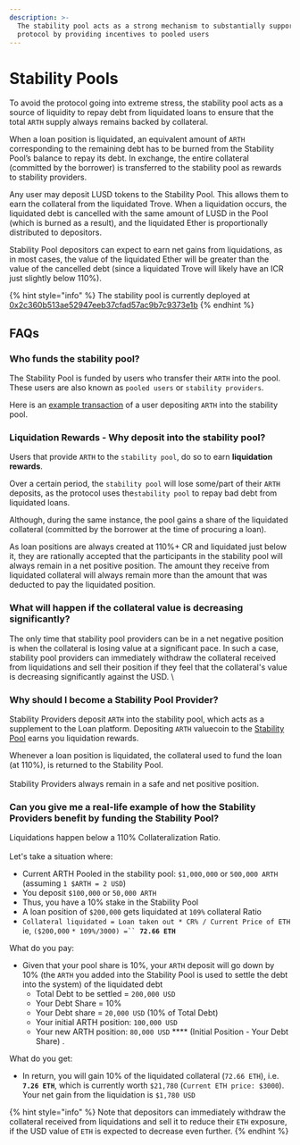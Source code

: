 ```yaml
---
description: >-
  The stability pool acts as a strong mechanism to substantially support the
  protocol by providing incentives to pooled users
---
```


# Stability Pools

To avoid the protocol going into extreme stress, the stability pool acts as a source of liquidity to repay debt from liquidated loans to ensure that the total `ARTH` supply always remains backed by collateral.&#x20;

When a loan position is liquidated, an equivalent amount of `ARTH` corresponding to the remaining debt has to be burned from the Stability Pool’s balance to repay its debt. In exchange, the entire collateral (committed by the borrower) is transferred to the stability pool as rewards to stability providers.

Any user may deposit LUSD tokens to the Stability Pool. This allows them to earn the collateral from the liquidated Trove. When a liquidation occurs, the liquidated debt is cancelled with the same amount of LUSD in the Pool (which is burned as a result), and the liquidated Ether is proportionally distributed to depositors.

Stability Pool depositors can expect to earn net gains from liquidations, as in most cases, the value of the liquidated Ether will be greater than the value of the cancelled debt (since a liquidated Trove will likely have an ICR just slightly below 110%).

{% hint style="info" %}
The stability pool is currently deployed at [0x2c360b513ae52947eeb37cfad57ac9b7c9373e1b](https://etherscan.io/address/0x2c360b513ae52947eeb37cfad57ac9b7c9373e1b)
{% endhint %}

## FAQs

### Who funds the stability pool?

The Stability Pool is funded by users who transfer their `ARTH` into the pool. These users are also known as `pooled users` or `stability providers`.

Here is an [example transaction](https://etherscan.io/tx/0xd99cbd02c5d38d092d107bafea3d7be2101c8c0f56dc4161ea6cc8b425c8ae13) of a user depositing `ARTH` into the stability pool.

### Liquidation Rewards - Why deposit into the stability pool?

Users that provide `ARTH` to the `stability pool`, do so to earn **liquidation rewards**.

Over a certain period,  the `stability pool` will lose some/part of their `ARTH` deposits, as the protocol uses the`stability pool` to repay bad debt from liquidated loans.&#x20;

Although, during the same instance, the pool gains a share of the liquidated collateral (committed by the borrower at the time of procuring a loan).&#x20;

As loan positions are always created at 110%+ CR and liquidated just below it, they are rationally accepted that the participants in the stability pool will always remain in a net positive position. The amount they receive from liquidated collateral will always remain more than the amount that was deducted to pay the liquidated position.

### What will happen if the collateral value is decreasing significantly?

The only time that stability pool providers can be in a net negative position is when the collateral is losing value at a significant pace. In such a case, stability pool providers can immediately withdraw the collateral received from liquidations and sell their position if they feel that the collateral's value is decreasing significantly against the USD. \


### Why should I become a Stability Pool Provider?

Stability Providers deposit `ARTH` into the stability pool, which acts as a supplement to the Loan platform. Depositing `ARTH` valuecoin to the [Stability Pool](stability-pool.md) earns you liquidation rewards.

Whenever a loan position is liquidated, the collateral used to fund the loan (at 110%), is returned to the Stability Pool. \
\
Stability Providers always remain in a safe and net positive position.&#x20;

### Can you give me a real-life example of how the Stability Providers benefit by funding the Stability Pool?

Liquidations happen below a 110% Collateralization Ratio.\
\
Let's take a situation where:&#x20;

* Current ARTH Pooled in the stability pool: `$1,000,000` or `500,000 ARTH` (assuming `1 $ARTH = 2 USD`)&#x20;
* You deposit `$100,000` or `50,000 ARTH`&#x20;
* Thus, you have a 10% stake in the Stability Pool
* A loan position of `$200,000` gets liquidated at `109%` collateral Ratio
* `Collateral liquidated = Loan taken out * CR% / Current Price of ETH` ie, `($200,000` `* 109%/3000) =`` `**`72.66 ETH`** &#x20;

What do you pay:

* Given that your pool share is 10%, your `ARTH` deposit will go down by 10% (the `ARTH` you added into the Stability Pool is used to settle the debt into the system) of the liquidated debt&#x20;
  * Total Debt to be settled = `200,000 USD`
  * Your Debt Share = 10%&#x20;
  * Your Debt share = `20,000 USD` (10% of Total Debt)
  * Your initial ARTH position: `100,000 USD`
  * Your new ARTH position: `80,000 USD` **** (Initial Position - Your Debt Share) .

What do you get:

* In return, you will gain 10% of the liquidated collateral (`72.66 ETH`), i.e. **`7.26 ETH`**, which is currently worth `$21,780` (`Current ETH price: $3000`). Your net gain from the liquidation is `$1,780 USD`&#x20;

{% hint style="info" %}
Note that depositors can immediately withdraw the collateral received from liquidations and sell it to reduce their `ETH` exposure, if the USD value of `ETH` is expected to decrease even further.&#x20;
{% endhint %}
